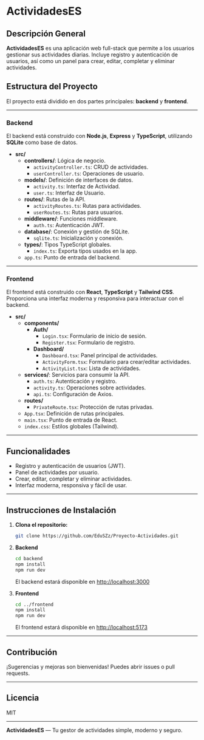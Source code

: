 # ActividadesES

## Descripción General
**ActividadesES** es una aplicación web full-stack que permite a los usuarios gestionar sus actividades diarias. Incluye registro y autenticación de usuarios, así como un panel para crear, editar, completar y eliminar actividades.

## Estructura del Proyecto

El proyecto está dividido en dos partes principales: **backend** y **frontend**.

---

### Backend

El backend está construido con **Node.js**, **Express** y **TypeScript**, utilizando **SQLite** como base de datos.

- **src/**
  - **controllers/**: Lógica de negocio.
    - `activityController.ts`: CRUD de actividades.
    - `userController.ts`: Operaciones de usuario.
  - **models/**: Definición de interfaces de datos.
    - `activity.ts`: Interfaz de Actividad.
    - `user.ts`: Interfaz de Usuario.
  - **routes/**: Rutas de la API.
    - `activityRoutes.ts`: Rutas para actividades.
    - `userRoutes.ts`: Rutas para usuarios.
  - **middleware/**: Funciones middleware.
    - `auth.ts`: Autenticación JWT.
  - **database/**: Conexión y gestión de SQLite.
    - `sqlite.ts`: Inicialización y conexión.
  - **types/**: Tipos TypeScript globales.
    - `index.ts`: Exporta tipos usados en la app.
  - `app.ts`: Punto de entrada del backend.

---

### Frontend

El frontend está construido con **React**, **TypeScript** y **Tailwind CSS**. Proporciona una interfaz moderna y responsiva para interactuar con el backend.

- **src/**
  - **components/**
    - **Auth/**
      - `Login.tsx`: Formulario de inicio de sesión.
      - `Register.tsx`: Formulario de registro.
    - **Dashboard/**
      - `Dashboard.tsx`: Panel principal de actividades.
      - `ActivityForm.tsx`: Formulario para crear/editar actividades.
      - `ActivityList.tsx`: Lista de actividades.
  - **services/**: Servicios para consumir la API.
    - `auth.ts`: Autenticación y registro.
    - `activity.ts`: Operaciones sobre actividades.
    - `api.ts`: Configuración de Axios.
  - **routes/**
    - `PrivateRoute.tsx`: Protección de rutas privadas.
  - `App.tsx`: Definición de rutas principales.
  - `main.tsx`: Punto de entrada de React.
  - `index.css`: Estilos globales (Tailwind).

---

## Funcionalidades

- Registro y autenticación de usuarios (JWT).
- Panel de actividades por usuario.
- Crear, editar, completar y eliminar actividades.
- Interfaz moderna, responsiva y fácil de usar.

---

## Instrucciones de Instalación

1. **Clona el repositorio:**
   ```bash
   git clone https://github.com/EduSZz/Proyecto-Actividades.git
   ```

2. **Backend**
   ```bash
   cd backend
   npm install
   npm run dev
   ```
   El backend estará disponible en [http://localhost:3000](http://localhost:3000)

3. **Frontend**
   ```bash
   cd ../frontend
   npm install
   npm run dev
   ```
   El frontend estará disponible en [http://localhost:5173](http://localhost:5173)

---

## Contribución

¡Sugerencias y mejoras son bienvenidas! Puedes abrir issues o pull requests.

---

## Licencia

MIT

---

**ActividadesES** — Tu gestor de actividades simple, moderno y seguro.
